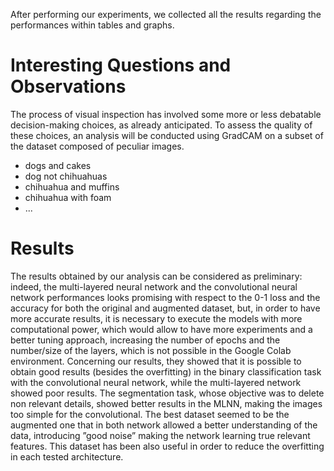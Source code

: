 After performing our experiments, we collected all the results regarding the performances within tables and graphs.
# Interesting Questions and Observations
The process of visual inspection has involved some more or less debatable decision-making choices, as already anticipated. To assess the quality of these choices, an analysis will be conducted using GradCAM on a subset of the dataset composed of peculiar images.

- dogs and cakes
- dog not chihuahuas
- chihuahua and muffins
- chihuahua with foam
- ...
# Results
The results obtained by our analysis can be considered as preliminary: indeed, the multi-layered neural network and the convolutional neural network performances looks promising with respect to the 0-1 loss and the accuracy for both the original and augmented dataset, but, in order to have more accurate results, it is necessary to execute the models with more computational power, which would allow to have more experiments and a better tuning approach, increasing the number of epochs and the number/size of the layers, which is not possible in the Google Colab environment. Concerning our results, they showed that it is possible to obtain good results (besides the overfitting) in the binary classification task with the convolutional neural network, while the multi-layered network showed poor results.
The segmentation task, whose objective was to delete non relevant details, showed better results in the MLNN, making the images too simple for the convolutional.
The best dataset seemed to be the augmented one that in both network allowed a better
understanding of the data, introducing ”good noise” making the network learning true relevant features. This dataset has been also useful in order to reduce the overfitting in each tested architecture.